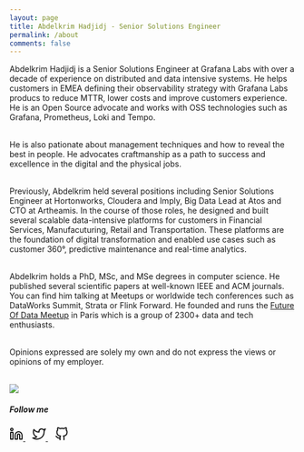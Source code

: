 ```yaml
---
layout: page
title: Abdelkrim Hadjidj - Senior Solutions Engineer
permalink: /about
comments: false
---
```

                
<div class="row justify-content-between">
<div class="col-md-10 pr-5">

<p>
Abdelkrim Hadjidj is a Senior Solutions Engineer at Grafana Labs with over a decade of experience on distributed and data intensive systems. He helps customers in EMEA defining their observability strategy with Grafana Labs producs to reduce MTTR, lower costs and improve customers experience. He is an Open Source advocate and works with OSS technologies such as Grafana, Prometheus, Loki and Tempo. <br/><br/>
  
He is also pationate about management techniques and how to reveal the best in people. He advocates craftmanship as a path to success and excellence in the digital and the physical jobs. <br/><br/>

Previously, Abdelkrim held several positions including Senior Solutions Engineer at Hortonworks, Cloudera and Imply, Big Data Lead at Atos and CTO at Artheamis. In the course of those roles, he designed and built several scalable data-intensive platforms for customers in Financial Services, Manufacuturing, Retail and Transportation. These platforms are the foundation of digital transformation and enabled use cases such as customer 360°, predictive maintenance and real-time analytics. <br/><br/>

Abdelkrim holds a PhD, MSc, and MSe degrees in computer science. He published several scientific papers at well-known IEEE and ACM journals. You can find him talking at Meetups or worldwide tech conferences such as DataWorks Summit, Strata or Flink Forward. He founded and runs the <a href="https://www.meetup.com/fr-FR/futureofdata-paris/">Future Of Data Meetup</a> in Paris which is a group of 2300+ data and tech enthusiasts. <br/><br/>

Opinions expressed are solely my own and do not express the views or opinions of my employer.<br/><br/>

<p class="mb-5"><img class="shadow-lg" src="{{site.baseurl}}/assets/images/ff.jpg" /></p>
</p>

</div>

<div class="col-md-2">

<div class="sticky-top sticky-top-80">
<h5>Follow me</h5>

<a href="https://linkedin.com/in/ahadjidj" target="_blank" rel="noopener" title="Linkedin">
                <svg xmlns="http://www.w3.org/2000/svg" width="24" height="24" viewBox="0 0 24 24" fill="none" stroke="currentColor" stroke-width="2" stroke-linecap="round" stroke-linejoin="round">
                <path d="M16 8a6 6 0 0 1 6 6v7h-4v-7a2 2 0 0 0-2-2 2 2 0 0 0-2 2v7h-4v-7a6 6 0 0 1 6-6z"></path>
                <rect x="2" y="9" width="4" height="12"></rect>
                <circle cx="4" cy="4" r="2"></circle>
            </svg>
            </a> &nbsp;&nbsp; 
            <a href="https://twitter.com/ahadjidj" target="_blank" rel="noopener" title="Twitter">
                <svg xmlns="http://www.w3.org/2000/svg" width="24" height="24" viewBox="0 0 24 24" fill="none" stroke="currentColor" stroke-width="2"           stroke-linecap="round" stroke-linejoin="round">
                    <path d="M23 3a10.9 10.9 0 0 1-3.14 1.53 4.48 4.48 0 0 0-7.86 3v1A10.66 10.66 0 0 1 3 4s-4 9 5 13a11.64 11.64 0 0 1-7 2c9 5 20 0            20-11.5a4.5 4.5 0 0 0-.08-.83A7.72 7.72 0 0 0 23 3z"></path>
                </svg>
            </a> &nbsp;&nbsp; 
            <a href="https://github.com/ahadjidj" target="_blank" rel="noopener" title="Github">
                <svg xmlns="http://www.w3.org/2000/svg" width="24" height="24" viewBox="0 0 24 24" fill="none" stroke="currentColor" stroke-width="2" stroke-linecap="round" stroke-linejoin="round">
                    <path d="M9 19c-5 1.5-5-2.5-7-3m14 6v-3.87a3.37 3.37 0 0 0-.94-2.61c3.14-.35 6.44-1.54 6.44-7A5.44 5.44 0 0 0 20 4.77 5.07 5.07 0 0 0 19.91 1S18.73.65 16 2.48a13.38 13.38 0 0 0-7 0C6.27.65 5.09 1 5.09 1A5.07 5.07 0 0 0 5 4.77a5.44 5.44 0 0 0-1.5 3.78c0 5.42 3.3 6.61 6.44 7A3.37 3.37 0 0 0 9 18.13V22"></path>
                </svg>
            </a> 

</div>
</div>
</div>
